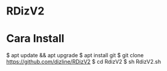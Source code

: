 # RDizV2
# Cara Install
$ apt update && apt upgrade
$ apt install git
$ git clone https://github.com/dizline/RDizV2
$ cd RdizV2
$ sh RdizV2.sh
